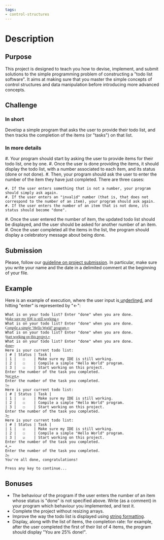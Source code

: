 ```yaml
---
tags:
- control-structures
---
```


# Description

## Purpose

This project is designed to teach you how to devise, implement, and submit solutions to the simple programming problem of constructing a "todo list software".
It aims at making sure that you master the simple concepts of control structures and data manipulation before introducing more advanced concepts.

## Challenge

### In short

Develop a simple program that asks the user to provide their todo list, and then tracks the completion of the items (or "tasks") on that list.

### In more details

#. Your program should start by asking the user to provide items for their todo list, one by one.
#. Once the user is done providing the items, it should display the todo list, with a number associated to each item, and its status (done or not done).
#. Then, your program should ask the user to enter the number of the item they have just completed. There are three cases:

    #. If the user enters something that is not a number, your program should simply ask again.
    #. If the user enters an "invalid" number (that is, that does not correspond to the number of an item), your program should ask again.
    #. If the user enters the number of an item that is not done, its status should become "done".
#. Once the user entered the number of item, the updated todo list should be displayed, and the user should be asked for another number of an item.
#. Once the user completed all the items in the list, the program should display a celebratory message about being done.

## Submission

Please, follow our [guideline on project submission](https://princomp.github.io/projects/submission).
In particular, make sure you write your name and the date in a delimited comment at the beginning of your file.

## Example

Here is an example of execution, where the user input is u͟n͟d͟e͟r͟l͟i͟n͟e͟d͟, and hitting "enter" is represented by "←":

```text
What is on your todo list? Enter "done" when you are done.
M͟a͟k͟e͟ ͟s͟u͟r͟e͟ ͟m͟y͟ ͟I͟D͟E͟ ͟i͟s͟ ͟s͟t͟i͟l͟l͟ ͟w͟o͟r͟k͟i͟n͟g͟.͟←
What is on your todo list? Enter "done" when you are done.
C͟o͟m͟p͟i͟l͟e͟ ͟a͟ ͟s͟i͟m͟p͟l͟e͟ ͟"͟H͟e͟l͟l͟o͟ ͟W͟o͟r͟l͟d͟"͟ ͟p͟r͟o͟g͟r͟a͟m͟.͟←
What is on your todo list? Enter "done" when you are done.
S͟t͟a͟r͟t͟ ͟w͟o͟r͟k͟i͟n͟g͟ ͟o͟n͟ ͟t͟h͟i͟s͟ ͟p͟r͟o͟j͟e͟c͟t͟.͟←
What is on your todo list? Enter "done" when you are done.
d͟o͟n͟e͟←
Here is your current todo list:
| # | Status | Task |
| 1 |   ☐    | Make sure my IDE is still working.
| 2 |   ☐    | Compile a simple "Hello World" program.
| 3 |   ☐    | Start working on this project.
Enter the number of the task you completed.
N͟o͟t͟ ͟y͟e͟t͟.͟←
Enter the number of the task you completed.
1͟←
Here is your current todo list:
| # | Status | Task |
| 1 |   ☑    | Make sure my IDE is still working.
| 2 |   ☐    | Compile a simple "Hello World" program.
| 3 |   ☐    | Start working on this project.
Enter the number of the task you completed.
3͟←
Here is your current todo list:
| # | Status | Task |
| 1 |   ☑    | Make sure my IDE is still working.
| 2 |   ☐    | Compile a simple "Hello World" program.
| 3 |   ☑    | Start working on this project.
Enter the number of the task you completed.
4͟ ←
Enter the number of the task you completed.
2͟←
You're all done, congratulations!

Press any key to continue...
```

## Bonuses

- The behaviour of the program if the user enters the number of an item whose status is "done" is not specified above. Write (as a comment) in your program which behaviour you implemented, and test it.
- Complete the project without resizing arrays.
- Improve the way the todo list is displayed using [string formatting](./labs/OverflowAndUnderflow#optional-string-formatting).
- Display, along with the list of items, the completion rate: for example, after the user completed the first of their list of 4 items, the program should display "You are 25% done!".
